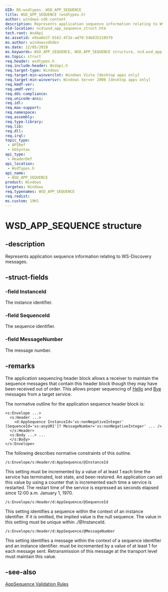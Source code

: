 ```yaml
---
UID: NS:wsdtypes._WSD_APP_SEQUENCE
title: WSD_APP_SEQUENCE (wsdtypes.h)
author: windows-sdk-content
description: Represents application sequence information relating to WS-Discovery messages.
old-location: ncd\wsd_app_sequence_struct.htm
tech.root: WsdApi
ms.assetid: e9aa8e2f-0162-4f2e-ad70-54b6352105f9
ms.author: windowssdkdev
ms.date: 12/05/2018
ms.keywords: WSD_APP_SEQUENCE, WSD_APP_SEQUENCE structure, ncd.wsd_app_sequence_struct, wsdtypes/WSD_APP_SEQUENCE
ms.topic: struct
req.header: wsdtypes.h
req.include-header: Wsdapi.h
req.target-type: Windows
req.target-min-winverclnt: Windows Vista [desktop apps only]
req.target-min-winversvr: Windows Server 2008 [desktop apps only]
req.kmdf-ver: 
req.umdf-ver: 
req.ddi-compliance: 
req.unicode-ansi: 
req.idl: 
req.max-support: 
req.namespace: 
req.assembly: 
req.type-library: 
req.lib: 
req.dll: 
req.irql: 
topic_type:
 - APIRef
 - kbSyntax
api_type:
 - HeaderDef
api_location:
 - WsdTypes.h
api_name:
 - WSD_APP_SEQUENCE
product: Windows
targetos: Windows
req.typenames: WSD_APP_SEQUENCE
req.redist: 
ms.custom: 19H1
---
```


# WSD_APP_SEQUENCE structure


## -description


Represents application sequence information relating to WS-Discovery messages.


## -struct-fields




### -field InstanceId

The instance identifier.


### -field SequenceId

The sequence identifier.


### -field MessageNumber

The message number.


## -remarks



The application sequencing header block allows a receiver to maintain the sequence messages that contain this header block though they may have been received out of order. This allows proper sequencing of <a href="https://docs.microsoft.com/windows/desktop/WsdApi/hello-message">Hello</a> and <a href="https://docs.microsoft.com/windows/desktop/WsdApi/bye-message">Bye</a> messages from a target service.

The normative outline for the application sequence header block is:



<pre class="syntax" xml:space="preserve"><code>&lt;s:Envelope ...&gt; 
  &lt;s:Header ...&gt; 
    &lt;d:AppSequence InstanceId='xs:nonNegativeInteger' [SequenceId='xs:anyURI']? MessageNumber='xs:nonNegativeInteger' ... /&gt;
  &lt;/s:Header&gt; 
  &lt;s:Body ...&gt; ... 
  &lt;/s:Body&gt; 
&lt;/s:Envelope&gt;</code></pre>
The following describes normative constraints of this outline. 



<code>/s:Envelope/s:Header/d:AppSequence/@InstanceId</code>

This setting must be incremented by a value of at least 1 each time the service has terminated, lost state, and been restored. An application can set this value by using a counter that is incremented each time a service is restarted. The restart time of the service is expressed as seconds elapsed since 12:00 a.m. January 1, 1970.

<code>/s:Envelope/s:Header/d:AppSequence/@SequenceId</code>

 

This setting identifies a sequence within the context of an instance identifier. If it is omitted, the implied value is the null sequence. The value in this setting must be unique within ./@InstanceId.

<code>/s:Envelope/s:Header/d:AppSequence/@MessageNumber</code>

This setting identifies a message within the context of a sequence identifier and an instance identifier. must be incremented by a value of at least 1 for each message sent. Retransmission of this message at the transport level must maintain this value.




## -see-also




<a href="https://docs.microsoft.com/windows/desktop/WsdApi/appsequence-validation-rules">AppSequence Validation Rules</a>
 

 

